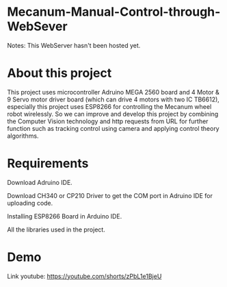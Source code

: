 # Mecanum-Manual-Control-through-WebSever
Notes: This WebServer hasn't been hosted yet.

# About this project
This project uses microcontroller Adruino MEGA 2560 board and 4 Motor & 9 Servo motor driver board (which can drive 4 motors with two IC TB6612), especially this project uses ESP8266 for controlling the Mecanum wheel robot wirelessly. So we can improve and develop this project by combining the Computer Vision technology and http requests from URL for further function such as tracking control using camera and applying control theory algorithms.

# Requirements
Download Adruino IDE.

Download CH340 or CP210 Driver to get the COM port in Adruino IDE for uploading code.

Installing ESP8266 Board in Arduino IDE.

All the libraries used in the project.

# Demo
Link youtube: https://youtube.com/shorts/zPbL1e1BjeU
